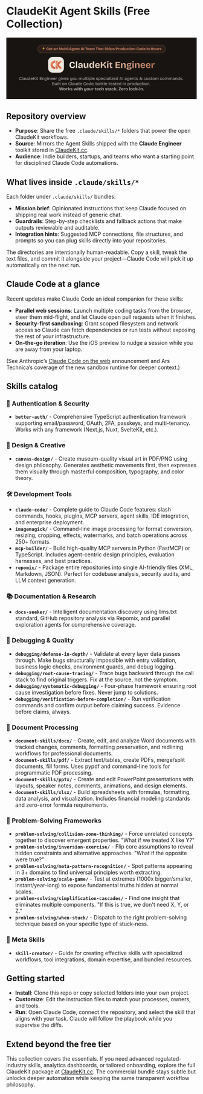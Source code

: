 # ClaudeKit Agent Skills (Free Collection)

![ClaudeKit Agent Skills](./claudekit.png)

## Repository overview
- **Purpose**: Share the free `.claude/skills/*` folders that power the open ClaudeKit workflows.
- **Source**: Mirrors the Agent Skills shipped with the **Claude Engineer** toolkit stored in [ClaudeKit.cc](https://claudekit.cc).
- **Audience**: Indie builders, startups, and teams who want a starting point for disciplined Claude Code automations.

## What lives inside `.claude/skills/*`
Each folder under `.claude/skills/` bundles:
- **Mission brief**: Opinionated instructions that keep Claude focused on shipping real work instead of generic chat.
- **Guardrails**: Step-by-step checklists and fallback actions that make outputs reviewable and auditable.
- **Integration hints**: Suggested MCP connections, file structures, and prompts so you can plug skills directly into your repositories.

The directories are intentionally human-readable. Copy a skill, tweak the text files, and commit it alongside your project—Claude Code will pick it up automatically on the next run.

## Claude Code at a glance
Recent updates make Claude Code an ideal companion for these skills:
- **Parallel web sessions**: Launch multiple coding tasks from the browser, steer them mid-flight, and let Claude open pull requests when it finishes.
- **Security-first sandboxing**: Grant scoped filesystem and network access so Claude can fetch dependencies or run tests without exposing the rest of your infrastructure.
- **On-the-go iteration**: Use the iOS preview to nudge a session while you are away from your laptop.

(See Anthropic’s [Claude Code on the web](https://www.anthropic.com/news/claude-code-on-the-web) announcement and Ars Technica’s coverage of the new sandbox runtime for deeper context.)

## Skills catalog

### 🔐 Authentication & Security
- **`better-auth/`** - Comprehensive TypeScript authentication framework supporting email/password, OAuth, 2FA, passkeys, and multi-tenancy. Works with any framework (Next.js, Nuxt, SvelteKit, etc.).

### 🎨 Design & Creative
- **`canvas-design/`** - Create museum-quality visual art in PDF/PNG using design philosophy. Generates aesthetic movements first, then expresses them visually through masterful composition, typography, and color theory.

### 🛠️ Development Tools
- **`claude-code/`** - Complete guide to Claude Code features: slash commands, hooks, plugins, MCP servers, agent skills, IDE integration, and enterprise deployment.
- **`imagemagick/`** - Command-line image processing for format conversion, resizing, cropping, effects, watermarks, and batch operations across 250+ formats.
- **`mcp-builder/`** - Build high-quality MCP servers in Python (FastMCP) or TypeScript. Includes agent-centric design principles, evaluation harnesses, and best practices.
- **`repomix/`** - Package entire repositories into single AI-friendly files (XML, Markdown, JSON). Perfect for codebase analysis, security audits, and LLM context generation.

### 📚 Documentation & Research
- **`docs-seeker/`** - Intelligent documentation discovery using llms.txt standard, GitHub repository analysis via Repomix, and parallel exploration agents for comprehensive coverage.

### 🐛 Debugging & Quality
- **`debugging/defense-in-depth/`** - Validate at every layer data passes through. Make bugs structurally impossible with entry validation, business logic checks, environment guards, and debug logging.
- **`debugging/root-cause-tracing/`** - Trace bugs backward through the call stack to find original triggers. Fix at the source, not the symptom.
- **`debugging/systematic-debugging/`** - Four-phase framework ensuring root cause investigation before fixes. Never jump to solutions.
- **`debugging/verification-before-completion/`** - Run verification commands and confirm output before claiming success. Evidence before claims, always.

### 📄 Document Processing
- **`document-skills/docx/`** - Create, edit, and analyze Word documents with tracked changes, comments, formatting preservation, and redlining workflows for professional documents.
- **`document-skills/pdf/`** - Extract text/tables, create PDFs, merge/split documents, fill forms. Uses pypdf and command-line tools for programmatic PDF processing.
- **`document-skills/pptx/`** - Create and edit PowerPoint presentations with layouts, speaker notes, comments, animations, and design elements.
- **`document-skills/xlsx/`** - Build spreadsheets with formulas, formatting, data analysis, and visualization. Includes financial modeling standards and zero-error formula requirements.

### 🧠 Problem-Solving Frameworks
- **`problem-solving/collision-zone-thinking/`** - Force unrelated concepts together to discover emergent properties. "What if we treated X like Y?"
- **`problem-solving/inversion-exercise/`** - Flip core assumptions to reveal hidden constraints and alternative approaches. "What if the opposite were true?"
- **`problem-solving/meta-pattern-recognition/`** - Spot patterns appearing in 3+ domains to find universal principles worth extracting.
- **`problem-solving/scale-game/`** - Test at extremes (1000x bigger/smaller, instant/year-long) to expose fundamental truths hidden at normal scales.
- **`problem-solving/simplification-cascades/`** - Find one insight that eliminates multiple components. "If this is true, we don't need X, Y, or Z."
- **`problem-solving/when-stuck/`** - Dispatch to the right problem-solving technique based on your specific type of stuck-ness.

### 🔧 Meta Skills
- **`skill-creator/`** - Guide for creating effective skills with specialized workflows, tool integrations, domain expertise, and bundled resources.

## Getting started
- **Install**: Clone this repo or copy selected folders into your own project.
- **Customize**: Edit the instruction files to match your processes, owners, and tools.
- **Run**: Open Claude Code, connect the repository, and select the skill that aligns with your task. Claude will follow the playbook while you supervise the diffs.

## Extend beyond the free tier
This collection covers the essentials. If you need advanced regulated-industry skills, analytics dashboards, or tailored onboarding, explore the full ClaudeKit package at [ClaudeKit.cc](https://claudekit.cc). The commercial bundle stays subtle but unlocks deeper automation while keeping the same transparent workflow philosophy.

